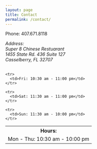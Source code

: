 ```yaml
---
layout: page
title: Contact
permalink: /contact/
---
```


Phone: 407.671.8118

<address>
Address: <br/>
Super 8 Chinese Restuarant <br/>
1455 State Rd. 436 Suite 127 <br/>
Casselberry, FL 32707
</address>
<br>


<table class="table">
	<th>Hours:</th>
	<tr>
	  <td>Mon - Thu: 10:30 am - 10:00 pm</td>
	</tr>  

	<tr>
	  <td>Fri: 10:30 am - 11:00 pm</td>
	</tr>  

	<tr>
	  <td>Sat: 11:30 am - 11:00 pm</td>
	</tr>  

	<tr>
	  <td>Sun: 11:30 am - 10:00 pm</td>
	</tr>  
</table>